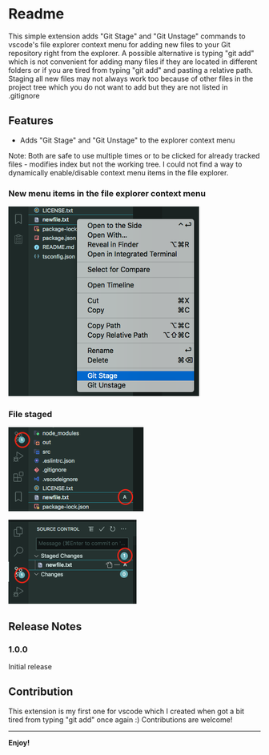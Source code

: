 # Readme

This simple extension adds "Git Stage" and "Git Unstage" commands to vscode's file explorer context menu for adding new files to your Git repository right from the explorer. A possible alternative is typing "git add" which is not convenient for adding many files if they are located in different folders or if you are tired from typing "git add" and pasting a relative path. Staging all new files may not always work too because of other files in the project tree which you do not want to add but they are not listed in .gitignore

## Features

- Adds "Git Stage" and "Git Unstage" to the explorer context menu

Note: Both are safe to use multiple times or to be clicked for already tracked files - modifies index but not the working tree. I could not find a way to dynamically enable/disable context menu items in the file explorer.

### New menu items in the file explorer context menu

![New menu items](./images/screenshot1.png)

### File staged

![File staged - File Explorer](./images/screenshot2.png)

![File staged - Source Control](./images/screenshot3.png)

## Release Notes

### 1.0.0

Initial release

## Contribution

This extension is my first one for vscode which I created when got a bit tired from typing "git add" once again :) Contributions are welcome!

---

**Enjoy!**
